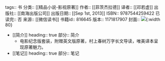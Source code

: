 tags:: 书
分类:: [[精品小说-影视原著]]
作者:: [[菲茨杰拉德]]
译者:: [[邓若虚]]
出版社:: [[南海出版公司]]
出版日期:: [[Sep 1st, 2013]]
ISBN:: 9787544259422
已读完:: 否
来源:: [[微信读书]]
书籍id:: 816645
版本:: 1171817907
封面:: ![](https://cdn.weread.qq.com/weread/cover/66/YueWen_816645/s_YueWen_816645.jpg){:width 80}

- [[简介]]
  heading:: true
  部分:: 简介
	- 电影纪念版套装，附赠英文版原著，村上春树万字长文导读，唯美译本呈现原著魅力。
- [[笔记]]
  heading:: true
  部分:: 笔记